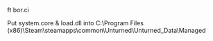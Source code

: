 ft bor.ci

Put system.core & load.dll into C:\Program Files (x86)\Steam\steamapps\common\Unturned\Unturned_Data\Managed
